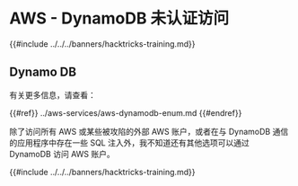 # AWS - DynamoDB 未认证访问

{{#include ../../../banners/hacktricks-training.md}}

## Dynamo DB

有关更多信息，请查看：

{{#ref}}
../aws-services/aws-dynamodb-enum.md
{{#endref}}

除了访问所有 AWS 或某些被攻陷的外部 AWS 账户，或者在与 DynamoDB 通信的应用程序中存在一些 SQL 注入外，我不知道还有其他选项可以通过 DynamoDB 访问 AWS 账户。

{{#include ../../../banners/hacktricks-training.md}}
